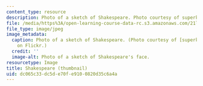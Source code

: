 ```yaml
---
content_type: resource
description: Photo of a sketch of Shakespeare. Photo courtesy of superk8nyc on Flickr.
file: /media/https%3A/open-learning-course-data-rc.s3.amazonaws.com/21l-010-writing-with-shakespeare-fall-2010/dc065c33dc5de70fe9100820d35c6a4a_21l-010f10-th.jpg
file_type: image/jpeg
image_metadata:
  caption: Photo of a sketch of Shakespeare. (Photo courtesy of [superk8nyc](http://www.flickr.com/photos/superk8/623118257/)
    on Flickr.)
  credit: ''
  image-alt: Photo of a sketch of Shakespeare's face.
resourcetype: Image
title: Shakespeare (thumbnail)
uid: dc065c33-dc5d-e70f-e910-0820d35c6a4a
---
```

